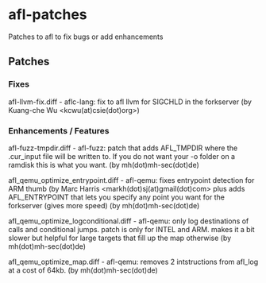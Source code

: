 # afl-patches
Patches to afl to fix bugs or add enhancements

## Patches

### Fixes

afl-llvm-fix.diff	- aflc-lang: fix to afl llvm for SIGCHLD in the forkserver (by Kuang-che Wu <kcwu(at)csie(dot)org>)


### Enhancements / Features

afl-fuzz-tmpdir.diff	- afl-fuzz: patch that adds AFL_TMPDIR where the .cur_input file will be written to. If you do not want your -o folder on a ramdisk this is what you want. (by mh(dot)mh-sec(dot)de)

afl_qemu_optimize_entrypoint.diff	- afl-qemu: fixes entrypoint detection for ARM thumb (by Marc Harris <markh(dot)sj(at)gmail(dot)com> plus adds AFL_ENTRYPOINT that lets you specify any point you want for the forkserver (gives more speed) (by mh(dot)mh-sec(dot)de)

afl_qemu_optimize_logconditional.diff	- afl-qemu: only log destinations of calls and conditional jumps. patch is only for INTEL and ARM. makes it a bit slower but helpful for large targets that fill up the map otherwise (by mh(dot)mh-sec(dot)de)

afl_qemu_optimize_map.diff		- afl-qemu: removes 2 intstructions from afl_log at a cost of 64kb.  (by mh(dot)mh-sec(dot)de)
